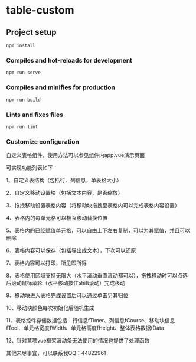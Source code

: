 # table-custom

## Project setup
```
npm install
```

### Compiles and hot-reloads for development
```
npm run serve
```

### Compiles and minifies for production
```
npm run build
```

### Lints and fixes files
```
npm run lint
```

### Customize configuration
自定义表格组件，使用方法可以参见组件内app.vue演示页面

可实现功能列表如下：

1、自定义表结构（包括行、列信息，单表格大小）

2、自定义移动设置块（包括文本内容、是否缩放）

3、拖拽移动设置表格内容（将移动块拖拽至表格内可以完成表格内容设置）

4、表格内的每单元格可以相互移动替换位置

5、表格内的已经赋值单元格，可以自由上下左右复制，可以为其赋值，并且可以删除

6、表格内容可以保存（包括导出成文本），下次可以还原

7、表格内容可以打印，所见即所得

8、表格使用区域支持无限大（水平滚动垂直滚动都可以），拖拽移动时可以点选后滚动鼠标滚轮（水平移动按住shift滚动）完成移动

9、移动块进入表格完成设置后可以通过单击另其归位

10、移动块颜色每次初始化后随机生成

11、表格控件存储数据包括：行信息fTimer、列信息fCourse、移动块信息fTool、单元格宽度fWidth、单元格高度fHeight、整体表格数据fData

12、针对某项vue框架滚动条无法使用的情况也提供了处理函数

其他未尽事宜，可以联系我QQ：44822961
